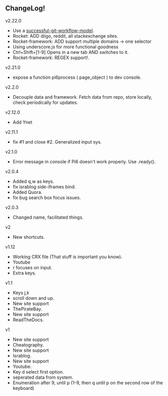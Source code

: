 ## ChangeLog!
v2.22.0
- Use a [successful-git-workflow-model](http://nvie.com/posts/a-successful-git-branching-model/).
- Rocket: ADD diigo, reddit, all stackexchange sites.
- Rocket-framework: ADD support multiple domains -> one selector
- Using underscore.js for more functional goodness
- Ctrl+Shift+[1-9] Opens in a new tab AND switches to it.
- Rocket-framework: REGEX support!.

v2.21.0
- expose a function pi6process ( page_object ) to dev console.

v2.2.0
- Decouple data and framework. Fetch data from repo, store locally, check periodically for updates.

v2.12.0
- Add Ynet

v2.11.1
- fix #1 and close #2. Generalized input sys.

v2.1.0
- Error message in console if Pi6 doesn't work properly.
Use .ready().

v2.0.4
- Added q,w as keys.
- fix israblog side-iframes bind.
- Added Quora.
- fix bug search box focus issues.

v2.0.3
- Changed name, facilitated things.

v2
- New shortcuts.

v1.12
- Working CRX file (That stuff is important you know).
- Youtube
- r focuses on input.
- Extra keys.

v1.1
- Keys j,k
- scroll down and up.
- New site support
- ThePirateBay.
- New site support
- ReadTheDocs.

v1
- New site support
- Cheatography.
- New site support
- Israblog.
- New site support
- Youtube.
- Key d select first option.
- seperated data from system.
- Enumeration after 9, until p (1-9, then q until p on the second row of the keyboard)